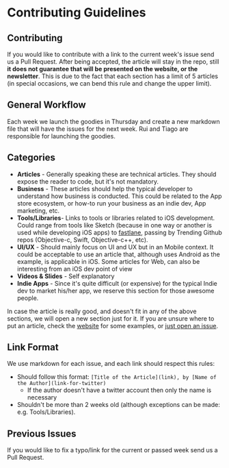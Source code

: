 # Contributing Guidelines

## Contributing

If you would like to contribute with a link to the current week's issue send us a Pull Request. After being accepted, the article will stay in the repo, still **it does not guarantee that will be presented on the website, or the newsletter**. This is due to the fact that each section has a limit of 5 articles (in special occasions, we can bend this rule and change the upper limit).

## General Workflow

Each week we launch the goodies in Thursday and create a new markdown file that will have the issues for the next week. Rui and Tiago are responsible for launching the goodies.

## Categories

 * **Articles** - Generally speaking these are technical articles. They should expose the reader to code, but it's not mandatory.
 * **Business** - These articles should help the typical developer to understand how business is conducted. This could be related to the App store ecosystem, or how-to run your business as an indie dev, App marketing, etc.
 * **Tools/Libraries**- Links to tools or libraries related to iOS development. Could range from tools like Sketch (because in one way or another is used while developing iOS apps) to [fastlane](https://github.com/KrauseFx/fastlane), passing by Trending Github repos (Objective-c, Swift, Objective-c++, etc).
 * **UI/UX** - Should mainly focus on UI and UX but in an Mobile context. It could be acceptable to use an article that, although uses Android as the example, is applicable in iOS. Some articles for Web, can also be interesting from an iOS dev point of view
 * **Videos & Slides** - Self explanatory
 * **Indie Apps** - Since it's quite difficult (or expensive) for the typical Indie dev to market his/her app, we reserve this section for those awesome people.
 
In case the article is really good, and doesn't fit in any of the above sections, we will open a new section just for it. If you are unsure where to put an article, check the [website](http://ios-goodies.com) for some examples, or [just open an issue](https://github.com/iOS-Goodies/iOS-Goodies/issues). 


## Link Format

We use markdown for each issue, and each link should respect this rules:

* Should follow this format: ``[Title of the Article](link), by [Name of the Author](link-for-twitter)``
  * If the author doesn't have a twitter account then only the name is necessary 
* Shouldn't be more than 2 weeks old (although exceptions can be made: e.g. Tools/Libraries).


## Previous Issues

If you would like to fix a typo/link for the current or passed week send us a Pull Request.
